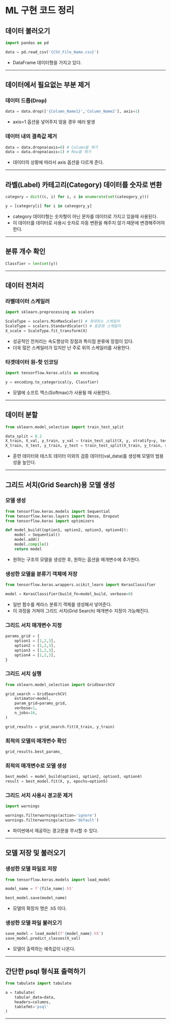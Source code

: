 # ML 구현 코드 정리

## 데이터 불러오기

```python
import pandas as pd

data = pd.read_csv('{CSV_File_Name.csv}')
```
- DataFrame 데이터형을 가지고 있다.

---

## 데이터에서 필요없는 부분 제거

### 데이터 드롭(Drop)

```python
data = data.drop(['{Column_Name1}','Column_Name2'], axis=1)
```
- axis=1 옵션을 넣어주지 않을 경우 에러 발생

### 데이터 내의 결측값 제거

```python
data = data.dropna(axis=0) # Column을 제거
data = data.dropna(axis=1) # Row을 제거
```
- 데이터의 상황에 따라서 axis 옵션을 다르게 준다.

---

## 라벨(Label) 카테고리(Category) 데이터를 숫자로 변환

```python
category = dict((c, i) for i, c in enumerate(set(cateogory_y)))

y = [category[i] for i in cateogory_y]
```

- category 데이터형는 숫자형이 아닌 문자를 데이터로 가지고 있을때 사용된다.
- 이 데이터를 데이터로 사용시 숫자로 자동 변환을 해주지 않기 때문에 변경해주어야 한다.

---

## 분류 개수 확인

```python
Classfier = len(set(y))
```

---

## 데이터 전처리

### 라벨데이터 스케일러

```python
import sklearn.preprocessing as scalers

ScaleType = scalers.MinMaxScaler() # 최대최소 스케일러
ScaleType = scalers.StandardScaler() # 표준화 스케일러
X_scale = ScaleType.fit_transform(X)
```

- 성공적인 전처리는 속도향상의 장점과 특이점 분류에 장점이 있다.
- 더욱 많은 스케일러가 있지만 난 주로 위의 스케일러를 사용한다.

### 타겟데이터 원-핫 인코딩

```python
import tensorflow.keras.utils as encoding

y = encoding.to_categorical(y, Classfier)
```
- 모델에 소프트 맥스(Softmax)가 사용될 때 사용한다.

---

## 데이터 분할

```python
from sklearn.model_selection import train_test_split

data_split = 0.2
X_train, X_val, y_train, y_val = train_test_split(X, y, stratify=y, test_size=data_split)
X_train, X_test, y_train, y_test = train_test_split(X_train, y_train, stratify=y_train, test_sizedata_split)
```

- 훈련 데이터와 테스트 데이터 이외의 검증 데이터(val_data)를 생성해 모델의 범용성을 높인다.

---

## 그리드 서치(Grid Search)용 모델 생성

### 모델 생성

```python
from tensorflow.keras.models import Sequential
from tensorflow.keras.layers import Dense, Dropout
from tensorflow.keras import optimizers

def model_build({option1, option2, option3, option4}):
    model = Sequential()
    model.add()
    model.compile()
    return model
```

- 원하는 구조의 모델을 생성한 후, 원하는 옵션을 매개변수에 추가한다.

### 생성한 모델을 분류기 객체에 저장

```python
from tensorflow.keras.wrappers.scikit_learn import KerasClassifier

model = KerasClassifier(build_fn=model_build, verbose=0)
```

- 일반 함수를 케라스 분류기 객체를 생성해서 넣어준다.
- 이 과정을 거쳐야 그리드 서치(Grid Search) 매개변수 지정이 가능해진다.

### 그리드 서치 매개변수 지정

```python
params_grid = {
    option1 = [1,2,3],
    option2 = [1,2,3],
    option3 = [1,2,3],
    option4 = [1,2,3],
}
```

### 그리드 서치 실행

```python
from sklearn.model_selection import GridSearchCV

grid_search = GridSearchCV(
    estimator=model,
    param_grid=params_grid,
    verbose=1,
    n_jobs=16,
)

grid_results = grid_search.fit(X_train, y_train)
```

### 최적의 모델의 매개변수 확인

```python
grid_results.best_params_
```

### 최적의 매개변수로 모델 생성

```python
best_model = model_build(option1, option2, option3, option4)
result = best_model.fit(X, y, epochs=option5)
```

### 그리드 서치 사용시 경고문 제거

```python
import warnings

warnings.filterwarnings(action='ignore')
warnings.filterwarnings(action='default')
```

- 파이썬에서 제공하는 경고문을 무시할 수 있다.

---

## 모델 저장 및 불러오기

### 생성한 모델 파일로 저장

```python
from tensorflow.keras.models import load_model

model_name = f'{file_name}.h5'

best_model.save(model_name)
```

- 모델의 확장자 명은 .h5 이다.

### 생성한 모델 파일 불러오기

```python
save_model = load_model(f'{model_name}.h5')
save_model.predict_classes(X_val)
```

- 모델이 출력하는 예측값이 나온다.

---

## 간단한 psql 형식표 출력하기

```python
from tabulate import tabulate

a = tabulate(
    tabular_data=data,
    headers=columns,
    tablefmt='psql'
)
```

---
